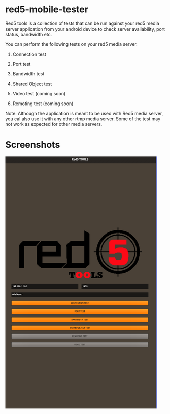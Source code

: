 # red5-mobile-tester

Red5 tools is a collection of tests that can be run against your red5 media server application from your android device to check server availability, port status, bandwidth etc.


You can perform the following tests on your red5 media server.

1. Connection test
2. Port test
3. Bandwidth test
4. Shared Object test

5. Video test (coming soon)
6. Remoting test (coming soon)


Note: Although the application is meant to be used with Red5 media server, you cal also use it with any other rtmp media server. Some of the test may not work as expected for other media servers.




# Screenshots


![](assets/screens/home.png)
